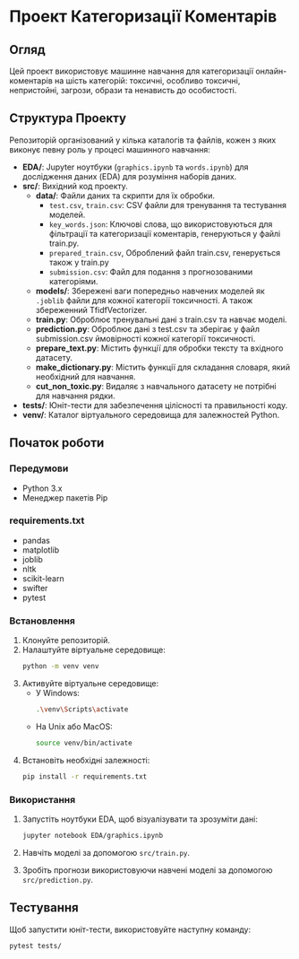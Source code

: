 
# Проект Категоризації Коментарів

## Огляд

Цей проект використовує машинне навчання для категоризації онлайн-коментарів на шість категорій: токсичні, особливо токсичні, непристойні, загрози, образи та ненависть до особистості.

## Структура Проекту

Репозиторій організований у кілька каталогів та файлів, кожен з яких виконує певну роль у процесі машинного навчання:

- **EDA/**: Jupyter ноутбуки (`graphics.ipynb` та `words.ipynb`) для дослідження даних (EDA) для розуміння наборів даних.
- **src/**: Вихідний код проекту.
  - **data/**: Файли даних та скрипти для їх обробки.
    - `test.csv`, `train.csv`: CSV файли для тренування та тестування моделей.
    - `key_words.json`: Ключові слова, що використовуються для фільтрації та категоризації коментарів, генеруються у файлі train.py.
    - `prepared_train.csv`, Оброблений файл train.csv, генерується також у train.py
    - `submission.csv`: Файл для подання з прогнозованими категоріями.
  - **models/**: Збережені ваги попередньо навчених моделей як `.joblib` файли для кожної категорії токсичності. А також збереженний TfidfVectorizer.
  - **train.py**: Оброблює тренувальні дані з train.csv та навчає моделі.   
  - **prediction.py**: Оброблює дані з test.csv та зберігає у файл submission.csv ймовірності кожної категорії токсичності.
  - **prepare_text.py**: Містить функції для обробки тексту та вхідного датасету.
  - **make_dictionary.py**: Містить функції для складання словаря, який необхідний для навчання.
  - **cut_non_toxic.py**: Видаляє з навчального датасету не потрібні для навчання рядки.
- **tests/**: Юніт-тести для забезпечення цілісності та правильності коду.
- **venv/**: Каталог віртуального середовища для залежностей Python.

## Початок роботи

### Передумови

- Python 3.x
- Менеджер пакетів Pip

### requirements.txt

- pandas
- matplotlib
- joblib
- nltk
- scikit-learn
- swifter
- pytest

### Встановлення

1. Клонуйте репозиторій.
2. Налаштуйте віртуальне середовище:
   ```sh
   python -m venv venv
   ```
3. Активуйте віртуальне середовище:
   - У Windows:
     ```sh
     .\venv\Scripts\activate
     ```
   - На Unix або MacOS:
     ```sh
     source venv/bin/activate
     ```
4. Встановіть необхідні залежності:
   ```sh
   pip install -r requirements.txt
   ```

### Використання

1. Запустіть ноутбуки EDA, щоб візуалізувати та зрозуміти дані:
    ```sh
   jupyter notebook EDA/graphics.ipynb
    ```

2. Навчіть моделі за допомогою `src/train.py`.
3. Зробіть прогнози використовуючи навчені моделі за допомогою `src/prediction.py`.

## Тестування

Щоб запустити юніт-тести, використовуйте наступну команду:

```sh
pytest tests/
```


